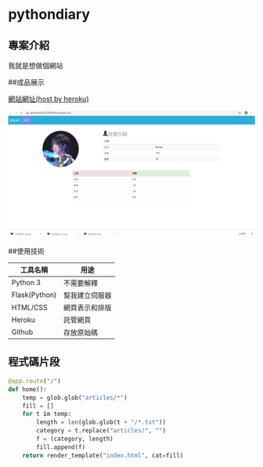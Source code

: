 # pythondiary

## 專案介紹

我就是想做個網站

##成品展示

[網站網址(host by heroku)](https://pythondiary10730444.herokuapp.com/)

![](https://github.com/ying-an/pythondiary/blob/master/0818.png)

##使用技術

工具名稱 | 用途
---------|--------
Python 3 | 不需要解釋
Flask(Python)   | 幫我建立伺服器
HTML/CSS  | 網頁表示和排版
Heroku   | 託管網頁
Github   | 存放原始碼

## 程式碼片段

```python
@app.route("/")
def home():
    temp = glob.glob("articles/*")
    fill = []
    for t in temp:
        length = len(glob.glob(t + "/*.txt"))
        category = t.replace("articles/", "")
        f = (category, length)
        fill.append(f)
    return render_template("index.html", cat=fill)

```
